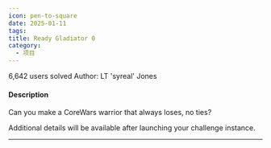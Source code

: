 ```yaml
---
icon: pen-to-square
date: 2025-01-11
tags: 
title: Ready Gladiator 0
category:
  - 项目
---
```

6,642 users solved
Author: LT 'syreal' Jones

#### Description

Can you make a CoreWars warrior that always loses, no ties?

Additional details will be available after launching your challenge instance.

----

